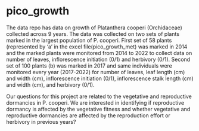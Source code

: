 # pico_growth

The data repo has data on growth of Platanthera cooperi (Orchidaceae) collected across 9 years.
The data was collected on two sets of plants marked in the largest population of P. cooperi. 
First set of 58 plants (represented by ‘a’ in the excel file(pico_growth_met) was marked in 2014 and the marked plants were monitored from 2014 to 2022 to collect data on number of 
leaves, inflorescence initiation (0/1) and herbivory (0/1). 
Second set of 100 plants (b) was marked in 2017 and same individuals were monitored every year (2017-2022) for number of leaves, leaf length (cm) and width (cm), 
inflorescence initiation (0/1), inflorescence stalk length (cm) and width (cm), and herbivory (0/1).

Our questions for this project are related to the vegetative and reproductive dormancies in P. cooperi. 
We are interested in identifying if reproductive dormancy is affected by the vegetative fitness and whether vegetative and reproductive dormancies are affected by the 
reproduction effort or herbivory in previous years?
